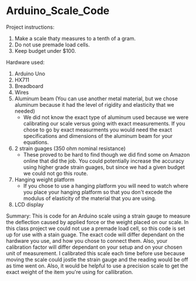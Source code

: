 # Arduino_Scale_Code

Project instructions:
1. Make a scale thaty measures to a tenth of a gram.
2. Do not use premade load cells.
3. Keep budget under $100.

Hardware used: 
1. Arduino Uno
2. HX711
3. Breadboard
4. Wires
5. Aluminum beam (You can use another metal material, but we chose aluminum because it had the level of rigidity and elasticity that we needed)
   * We did not know the exact type of aluminum used because we were calibrating our scale versus going with exact measurements. 
     If you chose to go by exact measurments you would need the exact specifications and dimensions of the aluminum beam for your equations. 
6. 2 strain guages (350 ohm nominal resistance)
   * These proved to be hard to find though we did find some on Amazon online that did the job. You could potentially increase the accuracy 
     using higher grade strain guages, but since we had a given budget we could not go this route.
7. Hanging weight platform
   * If you chose to use a hanging platform you will need to watch where you place your hanging platform so that you don't excede the 
     modulus of elasticity of the material that you are using.
8. LCD display

Summary:
This is code for an Arduino scale using a strain gauge to measure the deflection caused by applied force or the weight placed on our scale. 
In this class project we could not use a premade load cell, so this code is set up for use with a stain guage. 
The exact code will differ dependant on the hardware you use, and how you chose to connect them.
Also, your calibration factor will differ dependant on your setup and on your chosen unit of measurement. 
I calibrated this scale each time before use because moving the scale could jostle the strain gauge and the reading would be off as time went on. 
Also, it would be helpful to use a precision scale to get the exact weight of the item you're using for callibration. 
